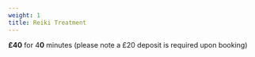 ```yaml
---
weight: 1
title: Reiki Treatment
---
```

**£40** for 4**0** minutes (please note a £20 deposit is required upon booking)